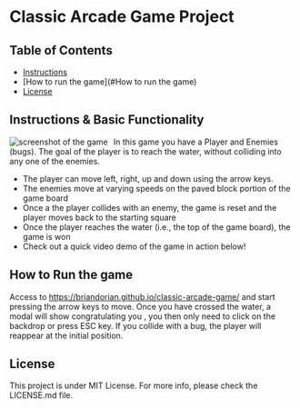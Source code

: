# Classic Arcade Game Project

## Table of Contents

- [Instructions](#instructions)
- [How to run the game](#How to run the game)
- [License](#License)

## Instructions & Basic Functionality

<img src="/img/initialSetupGame.png"
     alt="screenshot of the game"
     style="float: left; margin-right: 10px;" /> 


In this game you have a Player and Enemies (bugs). The goal of the player is to reach the water, without colliding into any one of the enemies.

  - The player can move left, right, up and down using the arrow keys.  
  - The enemies move at varying speeds on the paved block portion of the game board
  - Once a the player collides with an enemy, the game is reset and the player moves back to the starting square
  - Once the player reaches the water (i.e., the top of the game board), the game is won
  - Check out a quick video demo of the game in action below!

## How to Run the game 

Access to https://briandorian.github.io/classic-arcade-game/ and start pressing the arrow keys to move. Once you have crossed the water, a modal will show congratulating you , you then only need to click on the backdrop or press ESC key. If you collide with a bug, the player will reappear at the initial position.  


## License

This project is under MIT License. For more info, please check the LICENSE.md file. 

